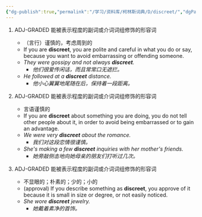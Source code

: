 ```yaml
---
{"dg-publish":true,"permalink":"/学习/资料库/柯林斯词典/D/discreet/","dgPassFrontmatter":true}
---
```


1. ADJ-GRADED 能被表示程度的副词或介词词组修饰的形容词
	- （言行）谨慎的，考虑周到的
	- If you are **discreet**, you are polite and careful in what you do or say, because you want to avoid embarrassing or offending someone.
	- *They were gossipy and not always **discreet**.*
		- *他们很爱传闲话，而且常常口无遮拦。*
	- *He followed at a **discreet** distance.*
		- *他小心翼翼地尾随在后，保持着一段距离。*

2. ADJ-GRADED 能被表示程度的副词或介词词组修饰的形容词
	- 言语谨慎的
	- If you are **discreet** about something you are doing, you do not tell other people about it, in order to avoid being embarrassed or to gain an advantage.
	- *We were very **discreet** about the romance.*
		- *我们对这段恋情很谨慎。*
	- *She's making a few **discreet** inquiries with her mother's friends.*
		- *她旁敲侧击地向她母亲的朋友们打听过几次。*

3. ADJ-GRADED 能被表示程度的副词或介词词组修饰的形容词
	- 不显眼的；朴素的；少的；小的
	- (approval) If you describe something as **discreet**, you approve of it because it is small in size or degree, or not easily noticed.
	- *She wore **discreet** jewelry.*
		- *她戴着素净的首饰。*